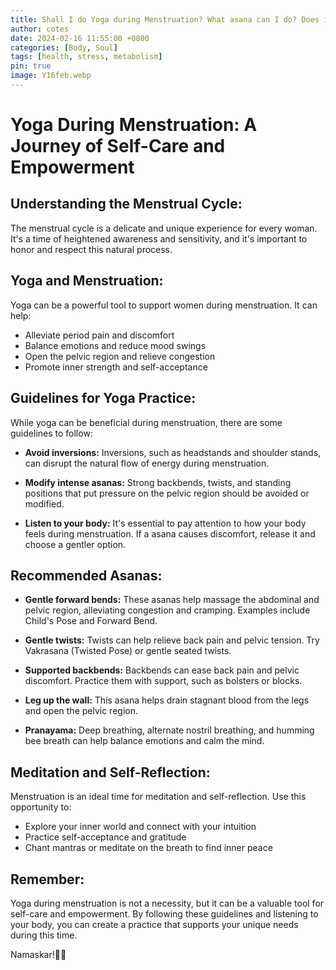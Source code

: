 ```yaml
---
title: Shall I do Yoga during Menstruation? What asana can I do? Does it benefit...
author: cotes
date: 2024-02-16 11:55:00 +0800
categories: [Body, Soul]
tags: [health, stress, metabolism]
pin: true
image: Y16feb.webp
---
```


# Yoga During Menstruation: A Journey of Self-Care and Empowerment

## **Understanding the Menstrual Cycle:**

The menstrual cycle is a delicate and unique experience for every woman. It's a time of heightened awareness and sensitivity, and it's important to honor and respect this natural process.

## **Yoga and Menstruation:**

Yoga can be a powerful tool to support women during menstruation. It can help:

- Alleviate period pain and discomfort
- Balance emotions and reduce mood swings
- Open the pelvic region and relieve congestion
- Promote inner strength and self-acceptance

## **Guidelines for Yoga Practice:**

While yoga can be beneficial during menstruation, there are some guidelines to follow:

- **Avoid inversions:** Inversions, such as headstands and shoulder stands, can disrupt the natural flow of energy during menstruation.

- **Modify intense asanas:** Strong backbends, twists, and standing positions that put pressure on the pelvic region should be avoided or modified.

- **Listen to your body:** It's essential to pay attention to how your body feels during menstruation. If a asana causes discomfort, release it and choose a gentler option.

## **Recommended Asanas:**

- **Gentle forward bends:** These asanas help massage the abdominal and pelvic region, alleviating congestion and cramping. Examples include Child's Pose and Forward Bend.

- **Gentle twists:** Twists can help relieve back pain and pelvic tension. Try Vakrasana (Twisted Pose) or gentle seated twists.

- **Supported backbends:** Backbends can ease back pain and pelvic discomfort. Practice them with support, such as bolsters or blocks.

- **Leg up the wall:** This asana helps drain stagnant blood from the legs and open the pelvic region.

- **Pranayama:** Deep breathing, alternate nostril breathing, and humming bee breath can help balance emotions and calm the mind.

## **Meditation and Self-Reflection:**

Menstruation is an ideal time for meditation and self-reflection. Use this opportunity to:

- Explore your inner world and connect with your intuition
- Practice self-acceptance and gratitude
- Chant mantras or meditate on the breath to find inner peace

## **Remember:**

Yoga during menstruation is not a necessity, but it can be a valuable tool for self-care and empowerment. By following these guidelines and listening to your body, you can create a practice that supports your unique needs during this time.

Namaskar!🙏✨